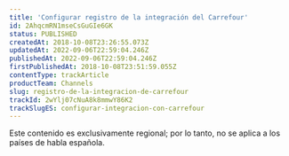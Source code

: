 ```yaml
---
title: 'Configurar registro de la integración del Carrefour'
id: 2AhqcmRN1mseCsGuGIe6GK
status: PUBLISHED
createdAt: 2018-10-08T23:26:55.073Z
updatedAt: 2022-09-06T22:59:04.246Z
publishedAt: 2022-09-06T22:59:04.246Z
firstPublishedAt: 2018-10-08T23:51:59.055Z
contentType: trackArticle
productTeam: Channels
slug: registro-de-la-integracion-de-carrefour
trackId: 2wYlj07cNuA8k8mmwY86K2
trackSlugES: configurar-integracion-con-carrefour
---
```


<div class="alert alert-warning" role="alert">Este contenido es exclusivamente regional; por lo tanto, no se aplica a los países de habla española.</div>
